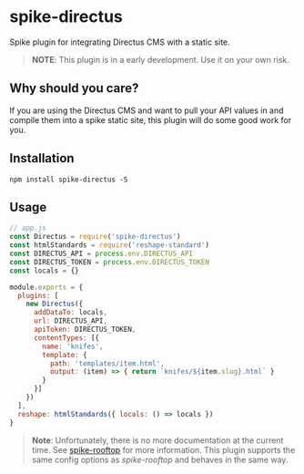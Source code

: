 # spike-directus

Spike plugin for integrating Directus CMS with a static site.

> **NOTE**: This plugin is in a early development. Use it on your own risk.


## Why should you care?

If you are using the Directus CMS and want to pull your API values in and compile them into a spike static site, this plugin will do some good work for you.

## Installation

```
npm install spike-directus -S
```

## Usage

```javascript
// app.js
const Directus = require('spike-directus')
const htmlStandards = require('reshape-standard')
const DIRECTUS_API = process.env.DIRECTUS_API
const DIRECTUS_TOKEN = process.env.DIRECTUS_TOKEN
const locals = {}

module.exports = {
  plugins: [
    new Directus({
      addDataTo: locals,
      url: DIRECTUS_API,
      apiToken: DIRECTUS_TOKEN,
      contentTypes: [{
        name: 'knifes',
        template: {
          path: 'templates/item.html',
          output: (item) => { return `knifes/${item.slug}.html` }
        }
      }]
    })
  ],
  reshape: htmlStandards({ locals: () => locals })
}
```

> **Note**: Unfortunately, there is no more documentation at the current time. See [spike-rooftop](https://github.com/static-dev/spike-rooftop) for more information. This plugin supports the same config options as _spike-rooftop_ and behaves in the same way.
